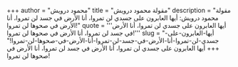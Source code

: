 +++
author = "محمود درويش"
title = "مقولة محمود درويش"
description = "مقولة محمود درويش: أيها العابرون على جسدي لن تمروا، أنا الأرض في جسد لن تمروا، أنا الأرض في صحوها لن تمروا!"
quote = '''أيها العابرون على جسدي لن تمروا، أنا الأرض في جسد لن تمروا، أنا الأرض في صحوها لن تمروا!'''
slug = "أيها-العابرون-على-جسدي-لن-تمروا-أنا-الأرض-في-جسد-لن-تمروا-أنا-الأرض-في-صحوها-لن-تمروا!"
+++
أيها العابرون على جسدي لن تمروا، أنا الأرض في جسد لن تمروا، أنا الأرض في صحوها لن تمروا!
